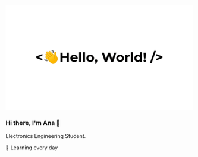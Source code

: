 ![Ana Martins](https://github.com/AnaMedeiros07/AnaMedeiros07/blob/main/banner.gif)

### Hi there, I'm Ana 👋

Electronics Engineering Student.

🌱 Learning every day 


<!--
**AnaMedeiros07/AnaMedeiros07** is a ✨ _special_ ✨ repository because its `README.md` (this file) appears on your GitHub profile.

Here are some ideas to get you started:

- 🔭 I’m currently working on ...
- 🌱 I’m currently learning ...
- 👯 I’m looking to collaborate on ...
- 🤔 I’m looking for help with ...
- 💬 Ask me about ...
- 📫 How to reach me: ...
- 😄 Pronouns: ...
- ⚡ Fun fact: ...
-->
